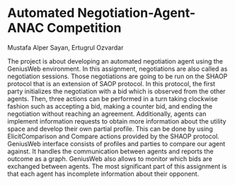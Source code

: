 # Automated Negotiation-Agent-ANAC Competition

Mustafa Alper Sayan, Ertugrul Ozvardar

The project is about developing an automated negotiation agent using the GeniusWeb environment. In this assignment, negotiations are also called as negotiation sessions. Those negotiations are going to be run on the SHAOP protocol that is an extension of SAOP protocol. In this protocol, the first party initializes the negotiation with a bid which is observed from the other agents. Then, three actions can be performed in a turn taking clockwise fashion such as accepting a bid, making a counter bid, and ending the negotiation without reaching an agreement. Additionally, agents can implement information requests to obtain more information about the utility space and develop their own partial profile. This can be done by using ElicitComparison and Compare actions provided by the SHAOP protocol. GeniusWeb interface consists of profiles and parties to compare our agent against. It handles the communication between agents and reports the outcome as a graph. GeniusWeb also allows to monitor which bids are exchanged between agents. The most significant part of this assignment is that each agent has incomplete information about their opponent.

